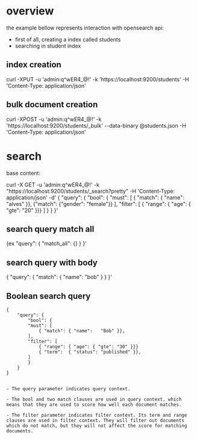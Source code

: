 # overview 

the example bellow represents interaction with opensearch api:

- first of all, creating a index called students
- searching in student index 

## index creation 

curl -XPUT -u 'admin:q^wER4_@!' -k 'https://localhost:9200/students' -H 'Content-Type: application/json'

## bulk document creation

curl -XPOST -u 'admin:q^wER4_@!' -k 'https://localhost:9200/students/_bulk' --data-binary @students.json -H 'Content-Type: application/json'

# search 

base content: 

curl -X GET -u 'admin:q^wER4_@!' -k "https://localhost:9200/students/_search?pretty" -H 'Content-Type: application/json' -d'
{
  "query": { 
    "bool": { 
      "must": [
        { "match": { "name":   "alves" }},
        {"match": {"gender": "female"}}
      ],
      "filter": [ 
        { "range": { "age": { "gte": "20" }}}
      ]
    }
  }
}'
## search query match all
{ex
  "query": {
    "match_all": {}
  }
}'
## search query with body

{
  "query": {
    "match": {
      "name": "bob"
    }
  }
}'



## Boolean search query
    {
        "query": { 
            "bool": { 
            "must": [
                { "match": { "name":   "Bob" }},
            ],
            "filter": [ 
                { "range": { "age": { "gte": "30" }}}
                { "term":  { "status": "published" }},
            ]
            }
        }
    }

        
    - The query parameter indicates query context.

    - The bool and two match clauses are used in query context, which means that they are used to score how well each document matches.

    - The filter parameter indicates filter context. Its term and range clauses are used in filter context. They will filter out documents which do not match, but they will not affect the score for matching documents.